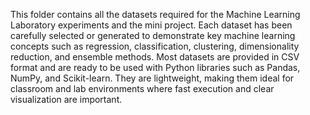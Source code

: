 This folder contains all the datasets required for the Machine Learning Laboratory experiments and the mini project. 
Each dataset has been carefully selected or generated to demonstrate key machine learning concepts such as regression, classification, clustering, dimensionality reduction, and ensemble methods.
Most datasets are provided in CSV format and are ready to be used with Python libraries such as Pandas, NumPy, and Scikit-learn. 
They are lightweight, making them ideal for classroom and lab environments where fast execution and clear visualization are important.

